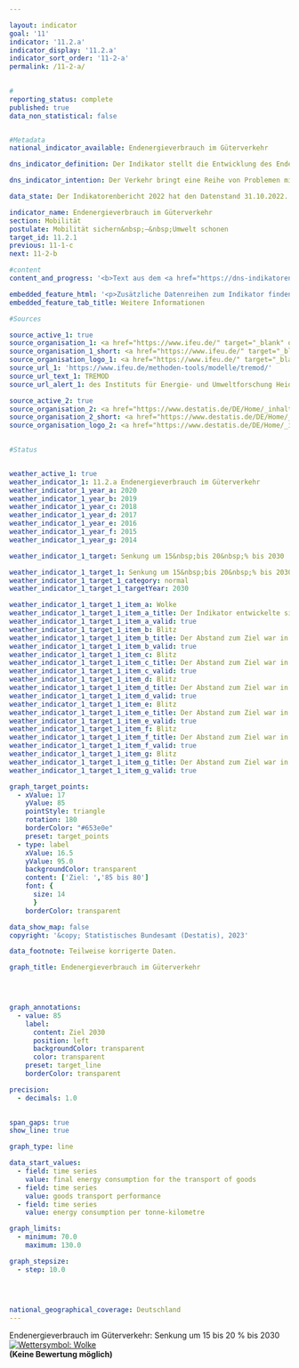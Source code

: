 ```yaml
---

layout: indicator        
goal: '11'        
indicator: '11.2.a'        
indicator_display: '11.2.a'        
indicator_sort_order: '11-2-a'        
permalink: /11-2-a/        
        

#
reporting_status: complete        
published: true        
data_non_statistical: false        


#Metadata        
national_indicator_available: Endenergieverbrauch im Güterverkehr        

dns_indicator_definition: Der Indikator stellt die Entwicklung des Endenergieverbrauchs für den Transport von Gütern im Inland in der Binnenschifffahrt, im Eisenbahn- und im Straßengüterverkehr dar.        

dns_indicator_intention: Der Verkehr bringt eine Reihe von Problemen mit sich. So beeinträchtigen etwa Lärm und Luftschadstoffe die Lebensqualität insbesondere in Städten und verkehrsbedingte Emissionen tragen zum Klimawandel bei. Der Ausstoß von schädlichen Treibhausgasen (<abbr title="Treibhausgas" tabindex="0">THG</abbr>) steht in engem Zusammenhang mit der im Verkehr verbrauchten Energie.<br>Ziel ist es den Endenergieverbrauch im Güterverkehr bis zum Jahr 2030&nbsp;um 15&nbsp;bis 20&nbsp;% gegenüber 2005&nbsp;zu senken.        

data_state: Der Indikatorenbericht 2022 hat den Datenstand 31.10.2022. Die Daten auf dieser Plattform werden regelmäßig aktualisiert, sodass online aktuellere Daten verfügbar sein können als im <a href="https://dns-indikatoren.de/publications_reports/">Indikatorenbericht 2022</a> veröffentlicht.        

indicator_name: Endenergieverbrauch im Güterverkehr        
section: Mobilität        
postulate: Mobilität sichern&nbsp;–&nbsp;Umwelt schonen        
target_id: 11.2.1        
previous: 11-1-c        
next: 11-2-b        

#content         
content_and_progress: '<b>Text aus dem <a href="https://dns-indikatoren.de/publications_reports/">Indikatorenbericht 2022&nbsp;</a></b><br><br>Die Daten zum Endenergieverbrauch im Inland werden der Transport-Emission-Model (<abbr title="Transport Emission Model" tabindex="0">TREMOD</abbr>-)Datenbank des Instituts für Energie- und Umweltforschung (<abbr title="Institut für Energie- und Umweltforschung Heidelberg gGmbH" tabindex="0">ifeu</abbr>) entnommen. <abbr title="Transport Emission Model" tabindex="0">TREMOD</abbr> ist ein Modell zur Bewertung von Verkehrsemissionen. Die Daten enthalten die Treibstoffverbräuche innerhalb Deutschlands unabhängig vom Ort der Betankung. Als Endenergie wird der direkt im Verkehr genutzte Teil der Energie bezeichnet. Die Umwandlungsverluste während der Herstellung der Kraftstoffe sowie eventuelle Leitungsverluste bleiben hierbei unberücksichtigt.<br><br>Die Beförderungsleistungen des Güterverkehrs zur Berechnung des spezifischen Energieverbrauchs in diesem Sektor stammen auch aus <abbr title="Transport Emission Model" tabindex="0">TREMOD</abbr>. Dabei wird der Güterverkehr über den Luftweg nicht mit einbezogen, da er vergleichsweise sehr gering ist.<br><br>Der Indikator zum Endenergieverbrauch im Güterverkehr bezieht sich definitionsgemäß auf den Verbrauch im Inland. Die Einflüsse der zunehmenden Auslandsverflechtung der deutschen Wirtschaft im Rahmen der Globalisierung werden nur unzureichend wiedergegeben.<br><br>Neben dem Energieverbrauch wird ergänzend auch die Energieeffizienz dargestellt, also der Energieverbrauch je Tonnenkilometer. Die Anzahl der Tonnenkilometer gibt Aufschluss darüber, inwieweit sich die Verkehrsleistung, also die transportierte Menge in Tonnen je gefahrenen Kilometer, ändert.<br><br>Der Endenergieverbrauch in der Güterbeförderung ist im Jahr 2020&nbsp;gegenüber 2005&nbsp;–&nbsp;entgegen dem angestrebten Ziel der Bundesregierung&nbsp;–&nbsp;um 1,8&nbsp;% angestiegen. Er hat damit einen Anteil von 28,7&nbsp;%<sup>1</sup> am gesamten Endenergieverbrauch des Verkehrs erreicht. Der starke Anstieg ist vor allem dem Gütertransport auf der Straße zuzuschreiben. Der Endenergieverbrauch im Straßengüterverkehr hat in diesem Zeitraum um 3,8&nbsp;% zugenommen, während bei der Bahn und der Binnenschifffahrt der Verbrauch deutlich reduziert wurde (–17,9&nbsp;<abbr title="beziehungsweise" tabindex="0">bzw.</abbr> –32,7&nbsp;%).<br><br>Im gleichen Zeitraum hat sich die Güterbeförderungsleistung um 15,9&nbsp;% erhöht. Bei vergleichbarem Energieverbrauch in den Jahren 2005&nbsp;und 2020&nbsp;konnte dadurch eine deutliche Effizienzsteigerung um 12,2&nbsp;% in diesem Zeitraum erreicht werden.<br><br>Während der Wirtschaftskrise von 2009&nbsp;ist die preisbereinigte Bruttowertschöpfung im Verarbeitenden Gewerbe mit knapp 20&nbsp;% besonders stark zurückgegangen. Dieser starke Einbruch wirkte sich insbesondere auf den Verkehrssektor aus, da dieser unmittelbar auf die Zu- und Abnahme der Warenproduktion reagiert. Die daraus resultierende geringere Auslastung der Transportkapazitäten erklärt den leichten Anstieg des durchschnittlichen Energieverbrauchs je Tonnenkilometer, obwohl der absolute Energieverbrauch insgesamt während der Krisenjahre stark zurückging.<br><br>Nach der Krise hat sich die Transportbranche schnell wieder erholt und die Beförderungsleistung lag schon im Jahr 2010&nbsp;45&nbsp;Milliarden Tonnenkilometer über dem Wert von 2005. Im Jahr 2015&nbsp;wurde das Vorkrisenniveau aus dem Jahr 2008&nbsp;überschritten. Die Steigerung setzte sich mit 12&nbsp;% bis zum Jahr 2019&nbsp;gegenüber 2010&nbsp;fort. Gleichzeitig stieg der Energieverbrauch jedoch nur um 4,3&nbsp;%, was zu einer Effizienzsteigerung in diesem Zeitraum von 6,9&nbsp;% führte. Im ersten Pandemiejahr zeigt sich eine Umkehr der Entwicklung. So reduzierte sich 2020&nbsp;gegenüber 2019&nbsp;der Energieverbrauch um 3,2&nbsp;% und das Transportaufkommen um 4,3&nbsp;%. Die Auswirkungen der Pandemie waren damit allerdings beim Gütertransport nicht so gravierend wie beim Personenverkehr (siehe Indikator <a href="https://dns-indikatoren.de/11-2-b">11.2.b</a>). Der vergleichsweise geringere Rückgang des Energieverbrauchs führte zudem zu einer leichten Verschlechterung der Effizienz um 1,2&nbsp;%.<br><br>So kommt es am aktuellen Rand zwar bezüglich des Indikators an sich zu einer günstigen Entwicklung, zugleich nahm aber der Verbrauch je Tonnenkilometer zu.<br><br><small><sup>1</sup>Die Summe der Anteile von Güterverkehr (Indikator 11.2.a) und Personenverkehr (Indikator <a href="https://dns-indikatoren.de/11-2-b">11.2.b</a>) am gesamten Endenergieverbrauch durch den Verkehr ergeben zusammen nicht 100&nbsp;%. Diese Abweichung ist durch unterschiedliche Abgrenzungen der Energieverbräuche im Personen- und Güterverkehr (Inlandsverbrauch; Quelle: <abbr title="Transport Emission Model" tabindex="0">TREMOD</abbr>) und des gesamten Endenergieverbrauchs im Verkehr (Inlandsabsatz; Quelle: AG Energiebilanzen) bedingt.</small>'        

embedded_feature_html: '<p>Zusätzliche Datenreihen zum Indikator finden Sie <a href="https://dns-indikatoren.de/public/AddInfos/de/11_2_a.pdf" target="_blank" >hier</a>.</p><br><small>Hinweis: PDF-Dokumente können Sie sich (je nach Browsereinstellung) direkt in Ihrem Browser anzeigen lassen oder Sie laden das PDF-Dokument herunter und öffnen es mit einem PDF-Reader Ihrer Wahl. Eine Anleitung wie Sie für ausgewählte Browser die entsprechende Einstellung ändern können, finden Sie <a href="https://dns-indikatoren.de/guidance/">hier</a>.</small>'
embedded_feature_tab_title: Weitere Informationen        

#Sources        

source_active_1: true
source_organisation_1: <a href="https://www.ifeu.de/" target="_blank" onclick="return confirm_alert('des Instituts für Energie- und Umweltforschung Heidelberg gGmbH', 'De')">Institut für Energie- und Umweltforschung Heidelberg gGmbH</a>
source_organisation_1_short: <a href="https://www.ifeu.de/" target="_blank" onclick="return confirm_alert('des Instituts für Energie- und Umweltforschung Heidelberg gGmbH', 'De')">Institut für Energie- und Umweltforschung Heidelberg gGmbH</a>
source_organisation_logo_1: <a href="https://www.ifeu.de/" target="_blank" onclick="return confirm_alert('des Instituts für Energie- und Umweltforschung Heidelberg gGmbH', 'De')"><img src="https://dns-indikatoren.de/public/OrgImgDe/ifeu.png" alt="Institut für Energie- und Umweltforschung Heidelberg gGmbH" title=" Klicken Sie hier um zur Homepage der Organisation Institut für Energie- und Umweltforschung Heidelberg gGmbH zu gelangen." style="height:60px; width:148px; border:transparent"/></a>
source_url_1: 'https://www.ifeu.de/methoden-tools/modelle/tremod/'
source_url_text_1: TREMOD
source_url_alert_1: des Instituts für Energie- und Umweltforschung Heidelberg gGmbH

source_active_2: true
source_organisation_2: <a href="https://www.destatis.de/DE/Home/_inhalt.html" target="_blank">Statistisches Bundesamt</a>
source_organisation_2_short: <a href="https://www.destatis.de/DE/Home/_inhalt.html" target="_blank">Statistisches Bundesamt</a>
source_organisation_logo_2: <a href="https://www.destatis.de/DE/Home/_inhalt.html" target="_blank"><img src="https://dns-indikatoren.de/public/OrgImgDe/destatis.png" alt="Statistisches Bundesamt" title=" Klicken Sie hier um zur Homepage der Organisation Statistisches Bundesamt zu gelangen." style="height:60px; width:148px; border:transparent"/></a>
        

#Status        


weather_active_1: true
weather_indicator_1: 11.2.a Endenergieverbrauch im Güterverkehr
weather_indicator_1_year_a: 2020
weather_indicator_1_year_b: 2019
weather_indicator_1_year_c: 2018
weather_indicator_1_year_d: 2017
weather_indicator_1_year_e: 2016
weather_indicator_1_year_f: 2015
weather_indicator_1_year_g: 2014

weather_indicator_1_target: Senkung um 15&nbsp;bis 20&nbsp;% bis 2030

weather_indicator_1_target_1: Senkung um 15&nbsp;bis 20&nbsp;% bis 2030
weather_indicator_1_target_1_category: normal
weather_indicator_1_target_1_targetYear: 2030

weather_indicator_1_target_1_item_a: Wolke
weather_indicator_1_target_1_item_a_title: Der Indikator entwickelte sich in 2020 zwar in die gewünschte Richtung auf das Ziel zu, bei Fortsetzung der Entwicklung wäre das Ziel im Zieljahr aber um mehr als 20 % der Differenz zwischen Zielwert und dem Wert aus 2020 verfehlt worden.
weather_indicator_1_target_1_item_a_valid: true
weather_indicator_1_target_1_item_b: Blitz
weather_indicator_1_target_1_item_b_title: Der Abstand zum Ziel war in 2019 konstant hoch oder hat sich vergrößert. Der Indikator entwickelte sich also nicht in die gewünschte Richtung.
weather_indicator_1_target_1_item_b_valid: true
weather_indicator_1_target_1_item_c: Blitz
weather_indicator_1_target_1_item_c_title: Der Abstand zum Ziel war in 2018 konstant hoch oder hat sich vergrößert. Der Indikator entwickelte sich also nicht in die gewünschte Richtung.
weather_indicator_1_target_1_item_c_valid: true
weather_indicator_1_target_1_item_d: Blitz
weather_indicator_1_target_1_item_d_title: Der Abstand zum Ziel war in 2017 konstant hoch oder hat sich vergrößert. Der Indikator entwickelte sich also nicht in die gewünschte Richtung.
weather_indicator_1_target_1_item_d_valid: true
weather_indicator_1_target_1_item_e: Blitz
weather_indicator_1_target_1_item_e_title: Der Abstand zum Ziel war in 2016 konstant hoch oder hat sich vergrößert. Der Indikator entwickelte sich also nicht in die gewünschte Richtung.
weather_indicator_1_target_1_item_e_valid: true
weather_indicator_1_target_1_item_f: Blitz
weather_indicator_1_target_1_item_f_title: Der Abstand zum Ziel war in 2015 konstant hoch oder hat sich vergrößert. Der Indikator entwickelte sich also nicht in die gewünschte Richtung.
weather_indicator_1_target_1_item_f_valid: true
weather_indicator_1_target_1_item_g: Blitz
weather_indicator_1_target_1_item_g_title: Der Abstand zum Ziel war in 2014 konstant hoch oder hat sich vergrößert. Der Indikator entwickelte sich also nicht in die gewünschte Richtung.
weather_indicator_1_target_1_item_g_valid: true        

graph_target_points:
  - xValue: 17
    yValue: 85
    pointStyle: triangle
    rotation: 180
    borderColor: "#653e0e"
    preset: target_points
  - type: label
    xValue: 16.5
    yValue: 95.0
    backgroundColor: transparent
    content: ['Ziel: ','85 bis 80']
    font: {
      size: 14
      }
    borderColor: transparent        

data_show_map: false        
copyright: '&copy; Statistisches Bundesamt (Destatis), 2023'        

data_footnote: Teilweise korrigerte Daten.        

graph_title: Endenergieverbrauch im Güterverkehr        

        


graph_annotations:
  - value: 85
    label:
      content: Ziel 2030
      position: left
      backgroundColor: transparent
      color: transparent
    preset: target_line
    borderColor: transparent        

precision: 
  - decimals: 1.0
            

span_gaps: true        
show_line: true        

graph_type: line        

data_start_values: 
  - field: time series
    value: final energy consumption for the transport of goods
  - field: time series
    value: goods transport performance
  - field: time series
    value: energy consumption per tonne-kilometre        

graph_limits: 
  - minimum: 70.0
    maximum: 130.0        

graph_stepsize: 
  - step: 10.0
            

                        

national_geographical_coverage: Deutschland                
---
```



<div>
  <div class="my-header">
    <label class="default">Endenergieverbrauch im Güterverkehr: Senkung um 15&nbsp;bis 20&nbsp;% bis 2030
      <a href="https://dns-indikatoren.de/status"><img src="https://sdg-indikatoren.de/public/Wettersymbole/Wolke.png" title="Der Indikator entwickelte sich in 2020 zwar in die gewünschte Richtung auf das Ziel zu, bei Fortsetzung der Entwicklung wäre das Ziel im Zieljahr aber um mehr als 20 % der Differenz zwischen Zielwert und dem Wert aus 2020 verfehlt worden." alt="Wettersymbol: Wolke"/>
      </a>
    </label>
  </div>
</div>
<div class="my-header-note">
  <label class="default"><b>(Keine Bewertung möglich)
  </b></label>
</div>